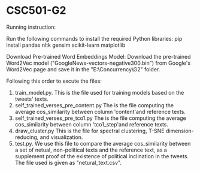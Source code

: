 # CSC501-G2

Running instruction:

Run the following commands to install the required Python libraries: 
pip install pandas nltk gensim scikit-learn matplotlib

Download Pre-trained Word Embeddings Model:
Download the pre-trained Word2Vec model ("GoogleNews-vectors-negative300.bin") from Google's Word2Vec page and save it in the "E:\Concurrency\G2" folder.

Following this order to excute the files:
  1. train_model.py. This is the file used for training models based on the tweets' texts.
  2. self_trained_verses_pre_content.py The is the file computing the average cos_similarity between column 'content'and reference texts.
  3. self_trained_verses_pre_tco1.py The is the file computing the average cos_similarity between column 'tco1_step'and reference texts.
  4. draw_cluster.py This is the file for spectral clustering, T-SNE dimension-reducing, and visualization.
  5. test.py. We use this file to compare the average cos_similarity between a set of netual, non-political texts and the reference text, as a supplement proof of the existence of political inclination in the tweets. The file used is given as "netural_text.csv".
